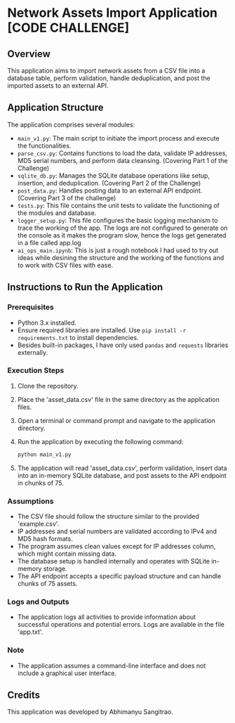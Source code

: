 # Network Assets Import Application [CODE CHALLENGE]

## Overview
This application aims to import network assets from a CSV file into a database table, perform validation, handle deduplication, and post the imported assets to an external API. 

## Application Structure
The application comprises several modules:
- `main_v1.py`: The main script to initiate the import process and execute the functionalities.
- `parse_csv.py`: Contains functions to load the data, validate IP addresses, MD5 serial numbers, and perform data cleansing. (Covering Part 1 of the Challenge)
- `sqlite_db.py`: Manages the SQLite database operations like setup, insertion, and deduplication. (Covering Part 2 of the Challenge)
- `post_data.py`: Handles posting data to an external API endpoint. (Covering Part 3 of the challenge)
- `tests.py`: This file contains the unit tests to validate the functioning of the modules and database.
- `logger_setup.py`: This file configures the basic logging mechanism to trace the working of the app. The logs are not configured to generate on the console as it makes the program slow, hence the logs get generated in a file called app.log
- `ai_ops_main.ipynb`: This is just a rough notebook I had used to try out ideas while desining the structure and the working of the functions and to work with CSV files with ease.

## Instructions to Run the Application

### Prerequisites
- Python 3.x installed.
- Ensure required libraries are installed. Use `pip install -r requirements.txt` to install dependencies.
- Besides built-in packages, I have only used `pandas` and `requests` libraries externally.

### Execution Steps
1. Clone the repository.
2. Place the 'asset_data.csv' file in the same directory as the application files.
3. Open a terminal or command prompt and navigate to the application directory.
4. Run the application by executing the following command:

    ```bash
    python main_v1.py
    ```

5. The application will read 'asset_data.csv', perform validation, insert data into an in-memory SQLite database, and post assets to the API endpoint in chunks of 75.

### Assumptions
- The CSV file should follow the structure similar to the provided 'example.csv'.
- IP addresses and serial numbers are validated according to IPv4 and MD5 hash formats.
- The program assumes clean values except for IP addresses column, which might contain missing data.
- The database setup is handled internally and operates with SQLite in-memory storage.
- The API endpoint accepts a specific payload structure and can handle chunks of 75 assets.

### Logs and Outputs
- The application logs all activities to provide information about successful operations and potential errors. Logs are available in the file 'app.txt'.

### Note
- The application assumes a command-line interface and does not include a graphical user interface.

## Credits
This application was developed by Abhimanyu Sangitrao.